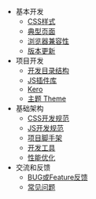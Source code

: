 * 基本开发
  * [CSS样式](basic-development/css.md)
  * [典型页面](basic-development/page.md)
  * [浏览器兼容性](basic-development/browser.md)
  * [版本更新](basic-development/version.md)
* 项目开发
  * [开发目录结构](program-development/dir.md)
  * [JS插件库](program-development/js.md)
  * [Kero](program-development/kero.md)
  * [主题 Theme](program-development/theme.md)
* 基础架构
  * [CSS开发规范](architecture/specification-css.md)
  * [JS开发规范](architecture/specification-js.md)
  * [项目脚手架](architecture/scaffold.md)
  * [开发工具](architecture/tools.md)
  * [性能优化](architecture/performance.md)
* 交流和反馈
  * [BUG或Feature反馈](feedback/feedback.md)
  * [常见问题](feedback/faq.md)
